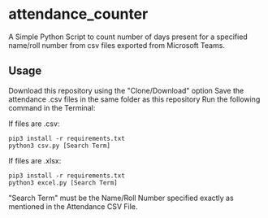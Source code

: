 # attendance_counter

A Simple Python Script to count number of days present for a specified name/roll number from csv files exported from Microsoft Teams.

## Usage

Download this repository using the "Clone/Download" option
Save the attendance .csv files in the same folder as this repository
Run the following command in the Terminal:


If files are .csv:
```
pip3 install -r requirements.txt
python3 csv.py [Search Term]
```

If files are .xlsx:
```
pip3 install -r requirements.txt
python3 excel.py [Search Term]
```

"Search Term" must be the Name/Roll Number specified exactly as mentioned in the Attendance CSV File.
